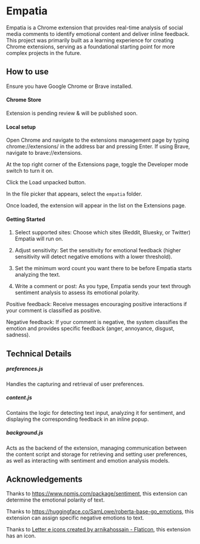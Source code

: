 # Empatia

Empatia is a Chrome extension that provides real-time analysis of social media comments to identify emotional content and deliver inline feedback. This project was primarily built as a learning experience for creating Chrome extensions, serving as a foundational starting point for more complex projects in the future.

## How to use

Ensure you have Google Chrome or Brave installed.

#### Chrome Store

Extension is pending review & will be published soon. 

#### Local setup

Open Chrome and navigate to the extensions management page by typing chrome://extensions/ in the address bar and pressing Enter. If using Brave, navigate to brave://extensions. 

At the top right corner of the Extensions page, toggle the Developer mode switch to turn it on.

Click the Load unpacked button.

In the file picker that appears, select the `empatia` folder. 

Once loaded, the extension will appear in the list on the Extensions page.

#### Getting Started

1. Select supported sites: Choose which sites (Reddit, Bluesky, or Twitter) Empatia will run on.

2. Adjust sensitivity: Set the sensitivity for emotional feedback (higher sensitivity will detect negative emotions with a lower threshold).

3. Set the minimum word count you want there to be before Empatia starts analyzing the text. 

3. Write a comment or post: As you type, Empatia sends your text through sentiment analysis to assess its emotional polarity.

Positive feedback: Receive messages encouraging positive interactions if your comment is classified as positive.

Negative feedback: If your comment is negative, the system classifies the emotion and provides specific feedback (anger, annoyance, disgust, sadness).

## Technical Details

##### preferences.js

Handles the capturing and retrieval of user preferences.  

##### content.js

Contains the logic for detecting text input, analyzing it for sentiment, and displaying the corresponding feedback in an inline popup.

##### background.js

Acts as the backend of the extension, managing communication between the content script and storage for retrieving and setting user preferences, as well as interacting with sentiment and emotion analysis models.

## Acknowledgements

Thanks to https://www.npmjs.com/package/sentiment, this extension can determine the emotional polarity of text.

Thanks to https://huggingface.co/SamLowe/roberta-base-go_emotions, this extension  can assign specific negative emotions to text.

Thanks to <a href="https://www.flaticon.com/free-icons/letter-e" title="letter e icons">Letter e icons created by arnikahossain - Flaticon</a>, this extension has an icon. 


